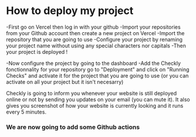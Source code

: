 # How to deploy my project #

-First go on Vercel then log in with your github
-Import your repositories from your Github account then create a new project on Vercel
-Import the repository that you are going to use
-Configure your project by renaming your project name without using any special characters nor capitals
-Then your project is deployed ! 

-Now configure the project by going to the dashboard 
-Add the Checkly fonctionnality for your repository go to "Deployment" and click on "Running Checks" and activate it for the project that you are going to use (or you can activate on all your project but it isn't necesarry)

Checkly is going to inform you whenever your website is still deployed online or not by sending you updates on your email (you can mute it). It also gives you screenshot of how your website is currently looking and it runs every 5 minutes.

### We are now going to add some Github actions ###
